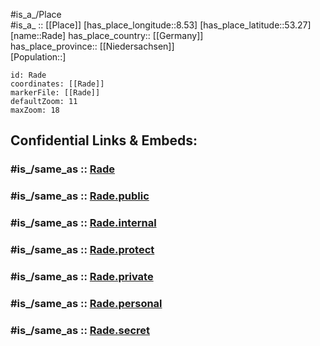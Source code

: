 ﻿---
confidential: public
isDeleted: false
location:
- 53.27
- 8.53
mapmarker: city
mapzoom:
- 7
- 12
SpocWebEntityId: 33598
tags:
- geo/City
type: City
---

#is_a_/Place  
#is_a_ :: [[Place]] 
[has_place_longitude::8.53] 
[has_place_latitude::53.27] 
[name::Rade] 
has_place_country:: [[Germany]]  
has_place_province:: [[Niedersachsen]]  
[Population::] 



```leaflet
id: Rade
coordinates: [[Rade]] 
markerFile: [[Rade]] 
defaultZoom: 11 
maxZoom: 18
```


## Confidential Links & Embeds: 

### #is_/same_as :: [Rade](/_Standards/Earth/Continent/Europe/Europe~Central/Germany/Germany~West/Niedersachsen/counties~Niedersachsen/Osterholz/cities~Osterholz/Schwanewede/boroughs~Schwanewede/Rade.md) 

### #is_/same_as :: [Rade.public](/_public/Earth/Continent/Europe/Europe~Central/Germany/Germany~West/Niedersachsen/counties~Niedersachsen/Osterholz/cities~Osterholz/Schwanewede/boroughs~Schwanewede/Rade.public.md) 

### #is_/same_as :: [Rade.internal](/_internal/Earth/Continent/Europe/Europe~Central/Germany/Germany~West/Niedersachsen/counties~Niedersachsen/Osterholz/cities~Osterholz/Schwanewede/boroughs~Schwanewede/Rade.internal.md) 

### #is_/same_as :: [Rade.protect](/_protect/Earth/Continent/Europe/Europe~Central/Germany/Germany~West/Niedersachsen/counties~Niedersachsen/Osterholz/cities~Osterholz/Schwanewede/boroughs~Schwanewede/Rade.protect.md) 

### #is_/same_as :: [Rade.private](/_private/Earth/Continent/Europe/Europe~Central/Germany/Germany~West/Niedersachsen/counties~Niedersachsen/Osterholz/cities~Osterholz/Schwanewede/boroughs~Schwanewede/Rade.private.md) 

### #is_/same_as :: [Rade.personal](/_personal/Earth/Continent/Europe/Europe~Central/Germany/Germany~West/Niedersachsen/counties~Niedersachsen/Osterholz/cities~Osterholz/Schwanewede/boroughs~Schwanewede/Rade.personal.md) 

### #is_/same_as :: [Rade.secret](/_secret/Earth/Continent/Europe/Europe~Central/Germany/Germany~West/Niedersachsen/counties~Niedersachsen/Osterholz/cities~Osterholz/Schwanewede/boroughs~Schwanewede/Rade.secret.md)

